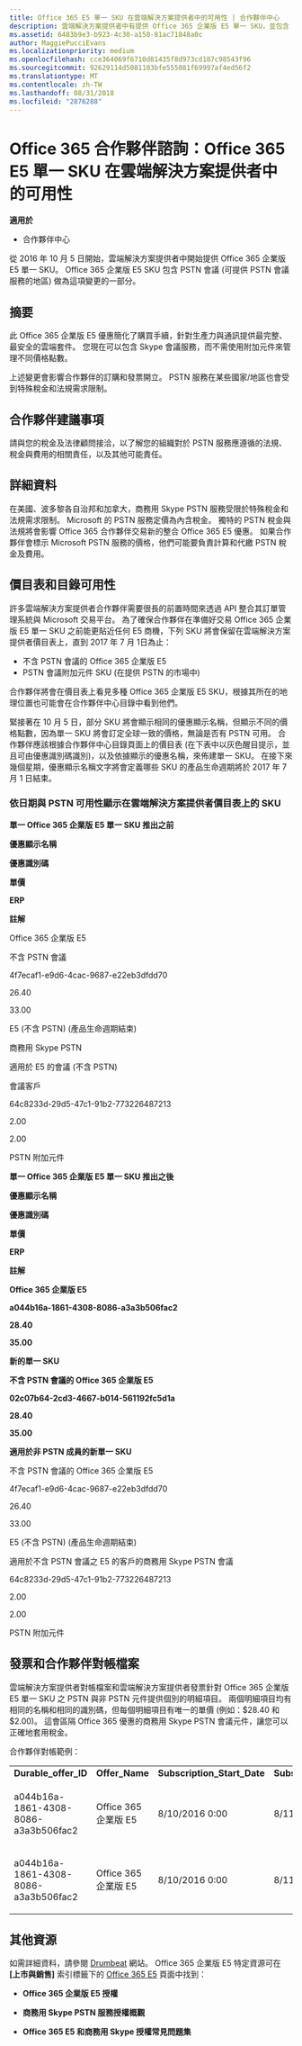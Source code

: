 ```yaml
---
title: Office 365 E5 單一 SKU 在雲端解決方案提供者中的可用性 | 合作夥伴中心
description: 雲端解決方案提供者中有提供 Office 365 企業版 E5 單一 SKU，並包含 PSTN 會議。
ms.assetid: 6483b9e3-b923-4c30-a150-81ac71848a0c
author: MaggiePucciEvans
ms.localizationpriority: medium
ms.openlocfilehash: cce364069f6710d81435f8d973cd187c98543f96
ms.sourcegitcommit: 92629114d5081103bfe555081f69997af4ed56f2
ms.translationtype: MT
ms.contentlocale: zh-TW
ms.lasthandoff: 08/31/2018
ms.locfileid: "2876288"
---
```

# <a name="office-365-partner-advisory-office-365-e5-single-sku-availability-in-csp"></a>Office 365 合作夥伴諮詢：Office 365 E5 單一 SKU 在雲端解決方案提供者中的可用性

**適用於**

-  合作夥伴中心

從 2016 年 10 月 5 日開始，雲端解決方案提供者中開始提供 Office 365 企業版 E5 單一 SKU。 Office 365 企業版 E5 SKU 包含 PSTN 會議 (可提供 PSTN 會議服務的地區) 做為這項變更的一部分。

## <a name="summary"></a>摘要


此 Office 365 企業版 E5 優惠簡化了購買手續，針對生產力與通訊提供最完整、最安全的雲端套件。 您現在可以包含 Skype 會議服務，而不需使用附加元件來管理不同價格點數。

上述變更會影響合作夥伴的訂購和發票開立。 PSTN 服務在某些國家/地區也會受到特殊稅金和法規需求限制。

## <a name="partner-recommendations"></a>合作夥伴建議事項


請與您的稅金及法律顧問接洽，以了解您的組織對於 PSTN 服務應遵循的法規、稅金與費用的相關責任，以及其他可能責任。

## <a name="details"></a>詳細資料


在美國、波多黎各自治邦和加拿大，商務用 Skype PSTN 服務受限於特殊稅金和法規需求限制。 Microsoft 的 PSTN 服務定價為內含稅金。 獨特的 PSTN 稅金與法規將會影響 Office 365 合作夥伴交易新的整合 Office 365 E5 優惠。 如果合作夥伴會標示 Microsoft PSTN 服務的價格，他們可能要負責計算和代繳 PSTN 稅金及費用。

## <a name="price-list-and-catalog-availability"></a>價目表和目錄可用性


許多雲端解決方案提供者合作夥伴需要很長的前置時間來透過 API 整合其訂單管理系統與 Microsoft 交易平台。 為了確保合作夥伴在準備好交易 Office 365 企業版 E5 單一 SKU 之前能更貼近任何 E5 商機，下列 SKU 將會保留在雲端解決方案提供者價目表上，直到 2017 年 7 月 1日為止： 

-   不含 PSTN 會議的 Office 365 企業版 E5
-   PSTN 會議附加元件 SKU (在提供 PSTN 的市場中)

合作夥伴將會在價目表上看見多種 Office 365 企業版 E5 SKU，根據其所在的地理位置也可能會在合作夥伴中心目錄中看到他們。

緊接著在 10 月 5 日，部分 SKU 將會顯示相同的優惠顯示名稱，但顯示不同的價格點數，因為單一 SKU 將會訂定全球一致的價格，無論是否有 PSTN 可用。 合作夥伴應該根據合作夥伴中心目錄頁面上的價目表 (在下表中以灰色醒目提示，並且可由優惠識別碼識別)，以及依據顯示的優惠名稱，來佈建單一 SKU。 在接下來幾個星期，優惠顯示名稱文字將會定義哪些 SKU 的產品生命週期將於 2017 年 7 月 1 日結束。

### <a name="skus-appearing-on-the-csp-price-list-by-date-and-pstn-availability"></a>依日期與 PSTN 可用性顯示在雲端解決方案提供者價目表上的 SKU

**單一 Office 365 企業版 E5 單一 SKU 推出之前**

**優惠顯示名稱**

**優惠識別碼**

**單價**


**ERP**

**註解**

Office 365 企業版 E5

不含 PSTN 會議

4f7ecaf1-e9d6-4cac-9687-e22eb3dfdd70

26.40

33.00

E5 (不含 PSTN) (產品生命週期結束)

商務用 Skype PSTN

適用於 E5 的會議 (不含 PSTN)

會議客戶

64c8233d-29d5-47c1-91b2-773226487213

2.00

2.00

PSTN 附加元件

 

**單一 Office 365 企業版 E5 單一 SKU 推出之後**

**優惠顯示名稱**

**優惠識別碼**

**單價**

**ERP**

**註解**

**Office 365 企業版 E5**

**a044b16a-1861-4308-8086-a3a3b506fac2**

**28.40**

**35.00**

**新的單一 SKU**

**不含 PSTN 會議的 Office 365 企業版 E5**

**02c07b64-2cd3-4667-b014-561192fc5d1a**

**28.40**

**35.00**

**適用於非 PSTN 成員的新單一 SKU**

不含 PSTN 會議的 Office 365 企業版 E5

4f7ecaf1-e9d6-4cac-9687-e22eb3dfdd70

26.40

33.00

E5 (不含 PSTN) (產品生命週期結束)

適用於不含 PSTN 會議之 E5 的客戶的商務用 Skype PSTN 會議

64c8233d-29d5-47c1-91b2-773226487213

2.00

2.00

PSTN 附加元件

 

## <a href="" id="invoices-and-partner-reconciliation-files-"></a>發票和合作夥伴對帳檔案


雲端解決方案提供者對帳檔案和雲端解決方案提供者發票針對 Office 365 企業版 E5 單一 SKU 之 PSTN 與非 PSTN 元件提供個別的明細項目。 兩個明細項目均有相同的名稱和相同的識別碼，但每個明細項目有唯一的單價 (例如：$28.40 和 $2.00)。 這會區隔 Office 365 優惠的商務用 Skype PSTN 會議元件，讓您可以正確地套用稅金。

合作夥伴對帳範例：

<table>
<colgroup>
<col width="12%" />
<col width="12%" />
<col width="12%" />
<col width="12%" />
<col width="12%" />
<col width="12%" />
<col width="12%" />
<col width="12%" />
</colgroup>
<tbody>
<tr class="odd">
<td><strong>Durable_offer_ID</strong></td>
<td><strong>Offer_Name</strong></td>
<td><strong>Subscription_Start_Date</strong></td>
<td><strong>Subscription_End_Date</strong></td>
<td><strong>Charge_Start_Date</strong></td>
<td><strong>Charge_End_Date</strong></td>
<td><strong>Charge_Type</strong></td>
<td><strong>Unit_Price</strong></td>
</tr>
<tr class="even">
<td><p>a044b16a-1861-4308-8086-a3a3b506fac2</p></td>
<td><p>Office 365 企業版 E5</p></td>
<td><p>8/10/2016 0:00</p></td>
<td><p>8/11/2016 0:00</p></td>
<td><p>8/11/2016 0:00</p></td>
<td><p>9/10/2016 0:00</p></td>
<td><p>循環費用</p></td>
<td><p>28.40</p></td>
</tr>
<tr class="odd">
<td><p>a044b16a-1861-4308-8086-a3a3b506fac2</p></td>
<td><p>Office 365 企業版 E5</p></td>
<td><p>8/10/2016 0:00</p></td>
<td><p>8/11/2016 0:00</p></td>
<td><p>8/11/2016 0:00</p></td>
<td><p>9/10/2016 0:00</p></td>
<td><p>循環費用</p></td>
<td><p>2.00</p></td>
</tr>
</tbody>
</table>

 

## <a name="additional-resources"></a>其他資源


如需詳細資料，請參閱 [Drumbeat](https://drumbeat.office.com/Pages/home2016.aspx) 網站。 Office 365 企業版 E5 特定資源可在 **\[上市與銷售\]** 索引標籤下的 [Office 365 E5](https://drumbeat.office.com/partner/pages/e5.aspx) 頁面中找到：

-   **Office 365 企業版 E5 授權**

-   **商務用 Skype PSTN 服務授權概觀**

-   **Office 365 E5 和商務用 Skype 授權常見問題集**

 

 



